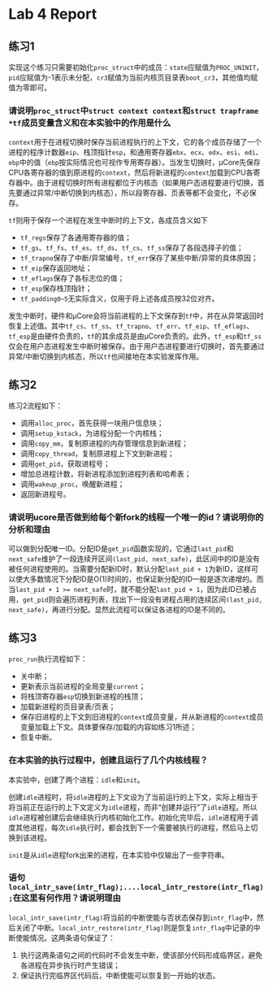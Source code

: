 # Lab 4 Report

## 练习1

实现这个练习只需要初始化`proc_struct`中的成员：`state`应赋值为`PROC_UNINIT`，`pid`应赋值为-1表示未分配，`cr3`赋值为当前内核页目录表`boot_cr3`，其他值均赋值为零即可。

### 请说明`proc_struct`中`struct context context`和`struct trapframe *tf`成员变量含义和在本实验中的作用是什么

`context`用于在进程切换时保存当前进程执行的上下文，它的各个成员存储了一个进程的程序计数器`eip`、栈顶指针`esp`，和通用寄存器`ebx`、`ecx`、`edx`、`esi`、`edi`、`ebp`中的值（`ebp`按实际情况也可视作专用寄存器）。当发生切换时，μCore先保存CPU各寄存器的值到原进程的`context`，然后将新进程的`context`加载到CPU各寄存器中。由于进程切换时所有进程都位于内核态（如果用户态进程要进行切换，首先要通过异常/中断切换到内核态），所以段寄存器、页表等都不会变化，不必保存。

`tf`则用于保存一个进程在发生中断时的上下文，各成员含义如下

- `tf_regs`保存了各通用寄存器的值；
- `tf_gs`、`tf_fs`、`tf_es`、`tf_ds`、`tf_cs`、`tf_ss`保存了各段选择子的值；
- `tf_trapno`保存了中断/异常编号，`tf_err`保存了某些中断/异常的具体原因；
- `tf_eip`保存返回地址；
- `tf_eflags`保存了各标志位的值；
- `tf_esp`保存栈顶指针；
- `tf_padding0~5`无实际含义，仅用于将上述各成员按32位对齐。

发生中断时，硬件和μCore会将当前进程的上下文保存到`tf`中，并在从异常返回时恢复上述值。其中`tf_cs`、`tf_ss`、`tf_trapno`、`tf_err`、`tf_eip`、`tf_eflags`、`tf_esp`是由硬件负责的，`tf`的其余成员是由μCore负责的。此外，`tf_esp`和`tf_ss`仅会在用户态进程发生中断时被保存。由于用户态进程要进行切换时，首先要通过异常/中断切换到内核态，所以`tf`也间接地在本实验发挥作用。

## 练习2

练习2流程如下：

- 调用`alloc_proc`，首先获得一块用户信息块；
- 调用`setup_kstack`，为进程分配一个内核栈；
- 调用`copy_mm`，复制原进程的内存管理信息到新进程；
- 调用`copy_thread`，复制原进程上下文到新进程；
- 调用`get_pid`，获取进程号；
- 增加总进程计数，将新进程添加到进程列表和哈希表；
- 调用`wakeup_proc`，唤醒新进程；
- 返回新进程号。

### 请说明ucore是否做到给每个新fork的线程一个唯一的id？请说明你的分析和理由

可以做到分配唯一ID。分配ID是`get_pid`函数实现的，它通过`last_pid`和`next_safe`维护了一段连续开区间`(last_pid, next_safe)`，此区间中的ID是没有被任何进程使用的。当需要分配新ID时，默认分配`last_pid + 1`为新ID，这样可以使大多数情况下分配ID是O(1)时间的，也保证新分配的ID一般是逐次递增的。而当`last_pid + 1 >= next_safe`时，就不能分配`last_pid + 1`，因为此ID已被占用，`get_pid`则会遍历进程列表，找出下一段没有进程占用的连续区间`(last_pid, next_safe)`，再进行分配。显然此流程可以保证各进程的ID是不同的。

## 练习3

`proc_run`执行流程如下：

- 关中断；
- 更新表示当前进程的全局变量`current`；
- 将栈顶寄存器`esp`切换到新进程的栈顶；
- 加载新进程的页目录表/页表；
- 保存旧进程的上下文到旧进程的`context`成员变量，并从新进程的`context`成员变量加载上下文。具体要保存/加载的内容如练习1所述；
- 恢复中断。

### 在本实验的执行过程中，创建且运行了几个内核线程？

本实验中，创建了两个进程：`idle`和`init`。

创建`idle`进程时，将`idle`进程的上下文设为了当前运行的上下文，实际上相当于将当前正在运行的上下文定义为`idle`进程，而非“创建并运行”了`idle`进程。所以`idle`进程被创建后会继续执行内核初始化工作。初始化完毕后，`idle`进程用于调度其他进程，每次`idle`执行时，都会找到下一个需要被执行的进程，然后马上切换到该进程。

`init`是从`idle`进程fork出来的进程，在本实验中仅输出了一些字符串。

### 语句`local_intr_save(intr_flag);....local_intr_restore(intr_flag);`在这里有何作用？请说明理由

`local_intr_save(intr_flag)`将当前的中断使能与否状态保存到`intr_flag`中，然后关闭了中断。`local_intr_restore(intr_flag)`则是恢复`intr_flag`中记录的中断使能情况。这两条语句保证了：

1. 执行这两条语句之间的代码时不会发生中断，使该部分代码形成临界区，避免各进程在异步执行时产生错误；
2. 保证执行完临界区代码后，中断使能可以恢复到一开始的状态。
